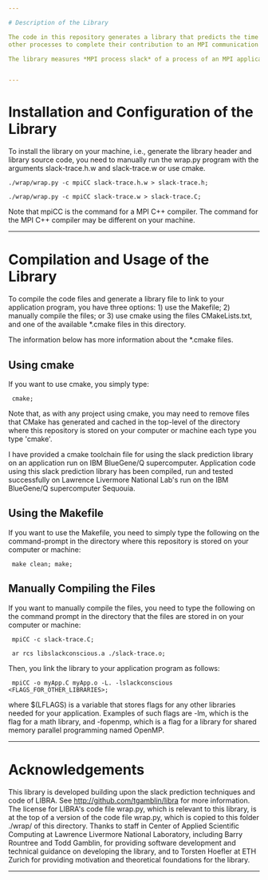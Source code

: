 ```yaml
---

# Description of the Library

The code in this repository generates a library that predicts the time that a process of an MPI program spends waiting for 
other processes to complete their contribution to an MPI communication function during application execution.

The library measures *MPI process slack* of a process of an MPI application running on a supercomputer. The term *MPI process slack* refers to the time that an MPI process spends waiting on other MPI processes to contribute their portion of messages to an interprocess communication function in MPI application run on a supercomputer.


---
```


# Installation and Configuration of the Library

To install the library on your machine, i.e., generate the library header and library source code, you need to manually run the wrap.py program with the arguments slack-trace.h.w and slack-trace.w or use cmake. 

    ./wrap/wrap.py -c mpiCC slack-trace.h.w > slack-trace.h;
    
    ./wrap/wrap.py -c mpiCC slack-trace.w > slack-trace.C; 


Note that mpiCC is the command for a MPI C++ compiler. The command for the MPI C++ compiler may be different on your machine.

---

# Compilation and Usage of the Library

To compile the code files and generate a library file to link to your application program, you have three options: 1) use the Makefile; 2) manually compile the files; or 3) use cmake using the files CMakeLists.txt, and one of the available \*.cmake files in this directory. 

The information below has more information about the \*.cmake files.


## Using cmake

If you want to use cmake, you simply type: 

     cmake; 
 
 
Note that, as with any project using cmake, you may need to remove files that CMake has generated and cached in the top-level of the directory where this repository is stored on your computer or machine each type you type 'cmake'.

I have provided a cmake toolchain file for using the slack prediction library on an application run on IBM BlueGene/Q supercomputer. Application code using this slack prediction library has been compiled, run and tested successfully on Lawrence Livermore National Lab's run on the IBM BlueGene/Q supercomputer Sequouia.

## Using the Makefile

If you want to use the Makefile, you need to simply type the following on the command-prompt in the directory where this repository is stored on your computer or machine:

     make clean; make;


## Manually Compiling the Files

If you want to manually compile the files, you need to type the following on the command prompt in the directory that the files are stored in on your computer or machine:                                 
          
     mpiCC -c slack-trace.C;
     
     ar rcs libslackconscious.a ./slack-trace.o;    


Then, you link the library to your application program as follows: 


     mpiCC -o myApp.C myApp.o -L. -lslackconscious <FLAGS_FOR_OTHER_LIBRARIES>;
     

where $(LFLAGS) is a variable that stores flags for any other libraries needed for your application. Examples of 
such flags are -lm, which is the flag for a math library, and -fopenmp, which is a flag for a library for shared memory parallel programming named OpenMP. 


---

# Acknowledgements

This library is developed building upon the slack prediction techniques and code of LIBRA. See http://github.com/tgamblin/libra for more information. The license for LIBRA's code file wrap.py, which is relevant to this library, is at the top of a version of the code file wrap.py, which is copied to this folder ./wrap/ of this directory. Thanks to staff in Center of Applied Scientific Computing at Lawrence Livermore National Laboratory, including Barry Rountree and Todd Gamblin, for providing software development and technical guidance on developing the library, and to Torsten Hoefler at ETH Zurich for providing motivation and theoretical foundations for the library.

---
